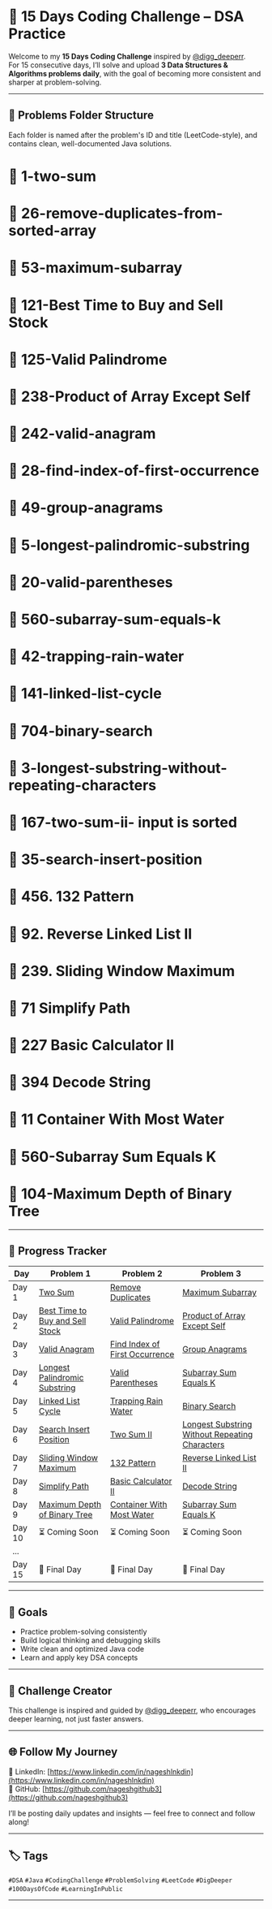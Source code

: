 # 🚀 15 Days Coding Challenge – DSA Practice

Welcome to my **15 Days Coding Challenge** inspired by [@digg_deeperr](https://www.instagram.com/digg_deeperr/).  
For 15 consecutive days, I’ll solve and upload **3 Data Structures & Algorithms problems daily**, with the goal of becoming more consistent and sharper at problem-solving.

---

## 📌 Problems Folder Structure

Each folder is named after the problem's ID and title (LeetCode-style), and contains clean, well-documented Java solutions.

# 📁 1-two-sum
# 📁 26-remove-duplicates-from-sorted-array
# 📁 53-maximum-subarray
# 📁 121-Best Time to Buy and Sell Stock
# 📁 125-Valid Palindrome
# 📁 238-Product of Array Except Self
# 📂 242-valid-anagram
# 📂 28-find-index-of-first-occurrence
# 📂 49-group-anagrams
# 📂 5-longest-palindromic-substring
# 📂 20-valid-parentheses
# 📂 560-subarray-sum-equals-k
# 📂 42-trapping-rain-water
# 📂 141-linked-list-cycle
# 📂 704-binary-search
# 📂 3-longest-substring-without-repeating-characters
# 📂 167-two-sum-ii- input is sorted
# 📂 35-search-insert-position
# 📂 456. 132 Pattern
# 📂 92. Reverse Linked List II
# 📂 239. Sliding Window Maximum
# 📂 71 Simplify Path
# 📂 227 Basic Calculator ll
# 📂 394 Decode String
# 📂 11 Container With Most Water
# 📂 560-Subarray Sum Equals K
# 📂 104-Maximum Depth of Binary Tree 


---

## 📅 Progress Tracker

| Day   | Problem 1 | Problem 2 | Problem 3 |
|-------|-----------|-----------|-----------|
| Day 1 | [Two Sum](./1-two-sum) | [Remove Duplicates](./26-remove-duplicates-from-sorted-array) | [Maximum Subarray](./53-maximum-subarray) |
| Day 2 | [Best Time to Buy and Sell Stock](./121-best-time-to-buy-and-sell-stock) | [Valid Palindrome](./125-valid-palindrome) | [Product of Array Except Self](./238-product-of-array-except-self) |
| Day 3 | [Valid Anagram](./242-valid-anagram) | [Find Index of First Occurrence](./28-find-index-of-first-occurrence) | [Group Anagrams](./49-group-anagrams) |
| Day 4 | [Longest Palindromic Substring](./5-longest-palindromic-substring) | [Valid Parentheses](./20-valid-parentheses) | [Subarray Sum Equals K](./560-subarray-sum-equals-k) |
| Day 5 | [Linked List Cycle](./141-linked-list-cycle) | [Trapping Rain Water](./42-trapping-rain-water) | [Binary Search](./704-binary-search) |
| Day 6 | [Search Insert Position](./35-search-insert-position) | [Two Sum II](./167-two-sum-ii) | [Longest Substring Without Repeating Characters](./3-longest-substring-without-repeating-characters) |
| Day 7 | [Sliding Window Maximum](./239-sliding-window-maximum) | [132 Pattern](./456-132-pattern) | [Reverse Linked List II](./92-reverse-linked-list-ii) |
| Day 8 | [Simplify Path](./71-simplify-path) | [Basic Calculator II](./227-basic-calculator-ii) | [Decode String](./394-decode-string) |
| Day 9 | [Maximum Depth of Binary Tree](./104-maximum-depth-of-binary-tree) | [Container With Most Water](./11-container-with-most-water) | [Subarray Sum Equals K](./560-subarray-sum-equals-k) |
| Day 10 | ⏳ Coming Soon | ⏳ Coming Soon | ⏳ Coming Soon |
| ...   |             |             |             |
| Day 15 | 🚀 Final Day | 🚀 Final Day | 🚀 Final Day |

---

## 🧠 Goals

- Practice problem-solving consistently
- Build logical thinking and debugging skills
- Write clean and optimized Java code
- Learn and apply key DSA concepts

---

## 🔗 Challenge Creator

This challenge is inspired and guided by [@digg_deeperr](https://www.linkedin.com/in/digg_deeperr/), who encourages deeper learning, not just faster answers.

---

## 🌐 Follow My Journey

📌 LinkedIn: [https://www.linkedin.com/in/nageshlnkdin](https://www.linkedin.com/in/nageshlnkdin)  
📌 GitHub: [https://github.com/nageshgithub3](https://github.com/nageshgithub3)

I’ll be posting daily updates and insights — feel free to connect and follow along!

---

## 🏷️ Tags

`#DSA` `#Java` `#CodingChallenge` `#ProblemSolving` `#LeetCode` `#DigDeeper` `#100DaysOfCode` `#LearningInPublic`

---
